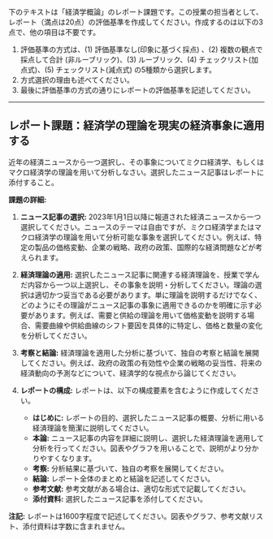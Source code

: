 下のテキストは「経済学概論」のレポート課題です。この授業の担当者として、レポート（満点は20点）の評価基準を作成してください。作成するのは以下の3点で、他の項目は不要です。

1. 評価基準の方式は、(1) 評価基準なし(印象に基づく採点) 、(2) 複数の観点で採点して合計  (非ルーブリック)、(3) ルーブリック、(4) チェックリスト(加点式)、(5) チェックリスト(減点式) の5種類から選択します。
2. 方式選択の理由も述べてください。
3. 最後に評価基準の方式の通りにレポートの評価基準を記述してください。

---------------------------------------
## レポート課題：経済学の理論を現実の経済事象に適用する

近年の経済ニュースから一つ選択し、その事象についてミクロ経済学、もしくはマクロ経済学の理論を用いて分析しなさい。選択したニュース記事はレポートに添付すること。

**課題の詳細:**

1. **ニュース記事の選択:** 2023年1月1日以降に報道された経済ニュースから一つ選択してください。ニュースのテーマは自由ですが、ミクロ経済学またはマクロ経済学の理論を用いて分析可能な事象を選択してください。例えば、特定の製品の価格変動、企業の戦略、政府の政策、国際的な経済問題などが考えられます。

2. **経済理論の適用:** 選択したニュース記事に関連する経済理論を、授業で学んだ内容から一つ以上選択し、その事象を説明・分析してください。理論の選択は適切かつ妥当である必要があります。単に理論を説明するだけでなく、どのようにその理論がニュース記事の事象に適用できるのかを明確に示す必要があります。例えば、需要と供給の理論を用いて価格変動を説明する場合、需要曲線や供給曲線のシフト要因を具体的に特定し、価格と数量の変化を分析してください。

3. **考察と結論:** 経済理論を適用した分析に基づいて、独自の考察と結論を展開してください。例えば、政府の政策の有効性や企業の戦略の妥当性、将来の経済動向の予測などについて、経済学的な視点から論じてください。

4. **レポートの構成:** レポートは、以下の構成要素を含むように作成してください。
    * **はじめに:** レポートの目的、選択したニュース記事の概要、分析に用いる経済理論を簡潔に説明してください。
    * **本論:** ニュース記事の内容を詳細に説明し、選択した経済理論を適用して分析を行ってください。図表やグラフを用いることで、説明がより分かりやすくなります。
    * **考察:** 分析結果に基づいて、独自の考察を展開してください。
    * **結論:** レポート全体のまとめと結論を記述してください。
    * **参考文献:** 参考文献がある場合は、適切な形式で記載してください。
    * **添付資料:** 選択したニュース記事を添付してください。

**注記:** レポートは1600字程度で記述してください。図表やグラフ、参考文献リスト、添付資料は字数に含まれません。


